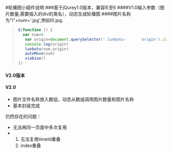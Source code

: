 #轮播图小插件说明
###基于jQurey1.0版本，兼容IE至6
####V1.0输入参数（图片数量,需要插入的div的类名），动态生成轮播图
####图片名称为"l"+num+'.jpg',例如l0.jpg.
>```javascript
>$(function () {
>	var num=6
>    var origin=document.querySelector('.lunbotu-		origin').className
>    console.log(origin)
>    lunbotu(num,origin)
>    autoMove(num)
>    xiabiao()
>})
>```



#### V2.0版本

#### V2.0

- 图片文件名称放入数组，动态从数组调用图片数量和图片名称
- 基本封装完成


仍然存在的问题：

- 无法再同一页面中多次复用
- 1. 无法复用timeId重叠
  2. index重叠